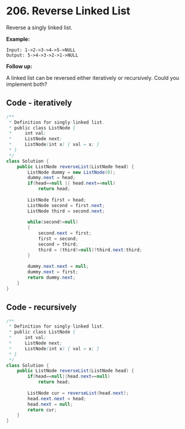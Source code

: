 # 206. Reverse Linked List

Reverse a singly linked list.

**Example:**

```
Input: 1->2->3->4->5->NULL
Output: 5->4->3->2->1->NULL
```

**Follow up:**

A linked list can be reversed either iteratively or recursively. Could you implement both?





## Code - iteratively

```java
/**
 * Definition for singly-linked list.
 * public class ListNode {
 *     int val;
 *     ListNode next;
 *     ListNode(int x) { val = x; }
 * }
 */
class Solution {
    public ListNode reverseList(ListNode head) {
        ListNode dummy = new ListNode(0);
        dummy.next = head;
        if(head==null || head.next==null)
            return head;
        
        ListNode first = head;
        ListNode second = first.next;
        ListNode third = second.next;
        
        while(second!=null)
        {
            second.next = first;
            first = second;
            second = third;
            third = (third!=null)?third.next:third;
        }
        
        dummy.next.next = null;
        dummy.next = first;
        return dummy.next;
    }
}
```



## Code - recursively

```java
/**
 * Definition for singly-linked list.
 * public class ListNode {
 *     int val;
 *     ListNode next;
 *     ListNode(int x) { val = x; }
 * }
 */
class Solution {
    public ListNode reverseList(ListNode head) {
        if(head==null||head.next==null)
            return head;
        
        ListNode cur = reverseList(head.next);
        head.next.next = head;
        head.next = null;        
        return cur;
    }
}
```

